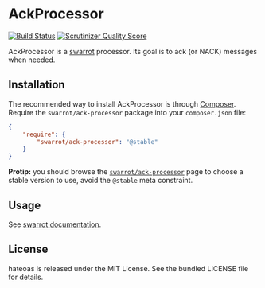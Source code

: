 # AckProcessor

[![Build Status](https://travis-ci.org/swarrot/ack-processor.png)](https://travis-ci.org/swarrot/ack-processor)
[![Scrutinizer Quality Score](https://scrutinizer-ci.com/g/swarrot/ack-processor/badges/quality-score.png?s=cd91b26f160699f8452120a15df296975e5b7a64)](https://scrutinizer-ci.com/g/swarrot/ack-processor/)

AckProcessor is a [swarrot](https://github.com/swarrot/swarrot) processor.
Its goal is to ack (or NACK) messages when needed.

## Installation

The recommended way to install AckProcessor is through
[Composer](http://getcomposer.org/). Require the `swarrot/ack-processor` package
into your `composer.json` file:

```json
{
    "require": {
        "swarrot/ack-processor": "@stable"
    }
}
```

**Protip:** you should browse the
[`swarrot/ack-processor`](https://packagist.org/packages/swarrot/ack-processor)
page to choose a stable version to use, avoid the `@stable` meta constraint.

## Usage

See [swarrot documentation](https://github.com/swarrot/swarrot).

## License

hateoas is released under the MIT License. See the bundled LICENSE file for details.
